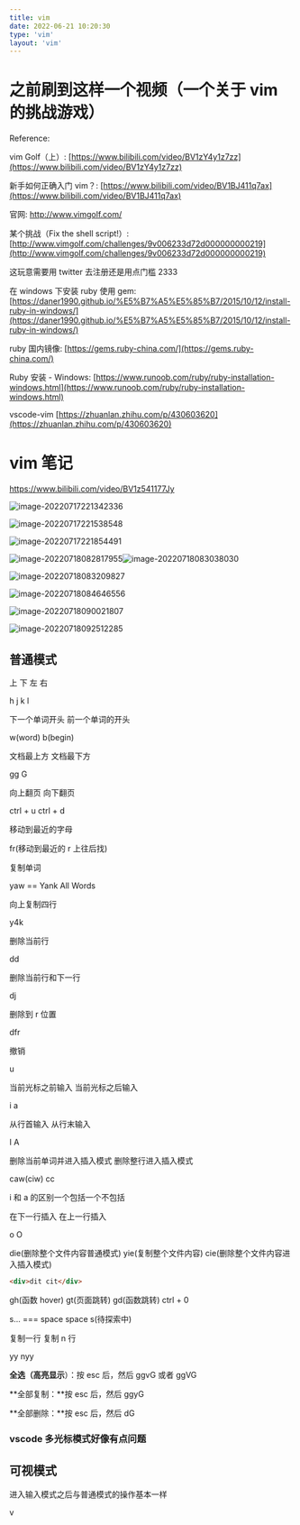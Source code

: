 ```yaml
---
title: vim
date: 2022-06-21 10:20:30
type: 'vim'
layout: 'vim'
---
```


# 之前刷到这样一个视频（一个关于 vim 的挑战游戏）

Reference:

vim Golf（上）: [https://www.bilibili.com/video/BV1zY4y1z7zz](https://www.bilibili.com/video/BV1zY4y1z7zz)

新手如何正确入门 vim？: [https://www.bilibili.com/video/BV1BJ411q7ax](https://www.bilibili.com/video/BV1BJ411q7ax)

官网: http://www.vimgolf.com/

某个挑战（Fix the shell script!）: [http://www.vimgolf.com/challenges/9v006233d72d000000000219](http://www.vimgolf.com/challenges/9v006233d72d000000000219)

这玩意需要用 twitter 去注册还是用点门槛 2333

在 windows 下安装 ruby 使用 gem: [https://daner1990.github.io/%E5%B7%A5%E5%85%B7/2015/10/12/install-ruby-in-windows/](https://daner1990.github.io/%E5%B7%A5%E5%85%B7/2015/10/12/install-ruby-in-windows/)

ruby 国内镜像: [https://gems.ruby-china.com/](https://gems.ruby-china.com/)

Ruby 安装 - Windows: [https://www.runoob.com/ruby/ruby-installation-windows.html](https://www.runoob.com/ruby/ruby-installation-windows.html)

vscode-vim [https://zhuanlan.zhihu.com/p/430603620](https://zhuanlan.zhihu.com/p/430603620)

# vim 笔记

https://www.bilibili.com/video/BV1z541177Jy

![image-20220717221342336](https://qiniuyun.code520.com.cn/images/image-20220717221342336.png)

![image-20220717221538548](https://qiniuyun.code520.com.cn/images/image-20220717221538548.png)

![image-20220717221854491](https://qiniuyun.code520.com.cn/images/image-20220717221854491.png)

![image-20220718082817955](https://qiniuyun.code520.com.cn/images/image-20220718082817955.png)![image-20220718083038030](https://qiniuyun.code520.com.cn/images/image-20220718083038030.png)

![image-20220718083209827](https://qiniuyun.code520.com.cn/images/image-20220718083209827.png)

![image-20220718084646556](https://qiniuyun.code520.com.cn/images/image-20220718084646556.png)

![image-20220718090021807](https://qiniuyun.code520.com.cn/images/image-20220718090021807.png)

![image-20220718092512285](https://qiniuyun.code520.com.cn/images/image-20220718092512285.png)

## 普通模式

上 下 左 右

h j k l

下一个单词开头 前一个单词的开头

w(word) b(begin)

文档最上方 文档最下方

gg G

向上翻页 向下翻页

ctrl + u ctrl + d

移动到最近的字母

fr(移动到最近的 r 上往后找)

复制单词

yaw == Yank All Words

向上复制四行

y4k

删除当前行

dd

删除当前行和下一行

dj

删除到 r 位置

dfr

撤销

u

当前光标之前输入 当前光标之后输入

i a

从行首输入 从行末输入

I A

删除当前单词并进入插入模式 删除整行进入插入模式

caw(ciw) cc

i 和 a 的区别一个包括一个不包括

在下一行插入 在上一行插入

o O

die(删除整个文件内容普通模式) yie(复制整个文件内容) cie(删除整个文件内容进入插入模式)

```html
<div>dit cit</div>
```

gh(函数 hover) gt(页面跳转) gd(函数跳转) ctrl + 0

<leader><leader> s... === space space s(待探索中)

复制一行 复制 n 行

yy nyy

**全选（高亮显示**）：按 esc 后，然后 ggvG 或者 ggVG

**全部复制：**按 esc 后，然后 ggyG

**全部删除：**按 esc 后，然后 dG

### vscode 多光标模式好像有点问题

## 可视模式

进入输入模式之后与普通模式的操作基本一样

v

